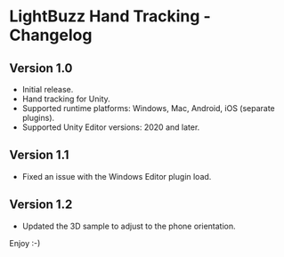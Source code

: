 # LightBuzz Hand Tracking - Changelog

## Version 1.0

- Initial release.
- Hand tracking for Unity.
- Supported runtime platforms: Windows, Mac, Android, iOS (separate plugins).
- Supported Unity Editor versions: 2020 and later.

## Version 1.1

- Fixed an issue with the Windows Editor plugin load.

## Version 1.2

- Updated the 3D sample to adjust to the phone orientation.

Enjoy :-)
